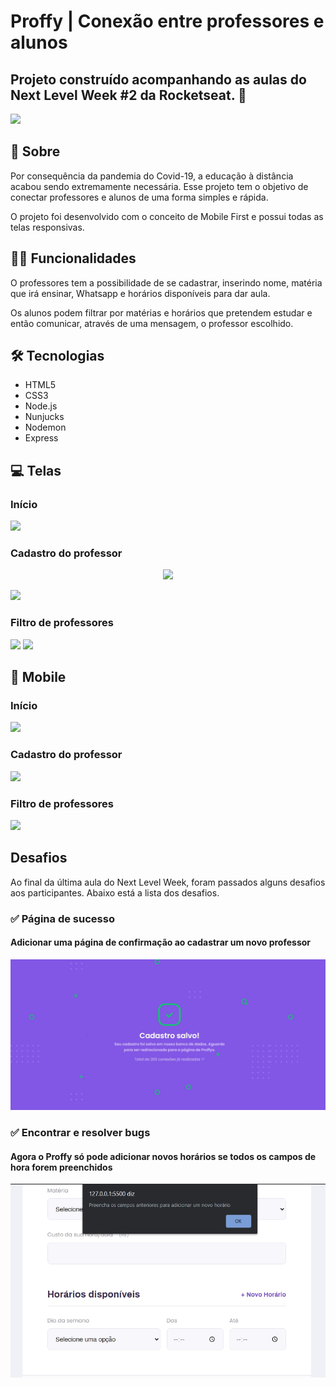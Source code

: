 # Proffy | Conexão entre professores e alunos
## Projeto construído acompanhando as aulas do Next Level Week #2 da Rocketseat. 🚀



<img src="https://github.com/IsabelaMarques07/nlw/blob/master/git_images/v1/banner.jpg?raw=true">

## 📌 Sobre
<p>Por consequência da pandemia do Covid-19, a educação à distância acabou sendo extremamente necessária. Esse projeto tem o objetivo de conectar professores e alunos de uma forma simples e rápida.
<p> O projeto foi desenvolvido com o conceito de Mobile First e possui todas as telas responsivas.

## 👩‍💻 Funcionalidades
<p> O professores tem a possibilidade de se cadastrar, inserindo nome, matéria que irá ensinar, Whatsapp e horários disponíveis para dar aula.
<p> Os alunos podem filtrar por matérias e horários que pretendem estudar e então comunicar, através de uma mensagem, o professor escolhido.

## 🛠 Tecnologias
* HTML5
* CSS3
* Node.js
* Nunjucks
* Nodemon
* Express

## 💻 Telas
### Início
<img src="https://github.com/IsabelaMarques07/nlw/blob/master/git_images/v1/screens/page_landing.jpg?raw=true">

### Cadastro do professor
<p align="center">
<img src="https://github.com/IsabelaMarques07/nlw/blob/master/git_images/v1/screens/give_classes.jpg?raw=true" height="500">
</p>
<img src="https://github.com/IsabelaMarques07/nlw/blob/master/git_images/v1/screens/Give_Classes.gif?raw=true" height="550">


### Filtro de professores
<img src="https://github.com/IsabelaMarques07/nlw/blob/master/git_images/v1/screens/page_study_with_proffy.jpg?raw=true">
<img src="https://github.com/IsabelaMarques07/nlw/blob/master/git_images/v1/screens/Study.gif?raw=true">                                                                         

## 📱 Mobile

### Início
<img src="https://github.com/IsabelaMarques07/nlw/blob/master/git_images/v1/responsiveness/Page_landing.gif?raw=true"> 

### Cadastro do professor
<img src="https://github.com/IsabelaMarques07/nlw/blob/master/git_images/v1/responsiveness/Give_Classes2.gif?raw=true"> 

### Filtro de professores
<img src="https://github.com/IsabelaMarques07/nlw/blob/master/git_images/v1/responsiveness/Page_study.gif?raw=true"> 

## Desafios
<p> Ao final da última aula do Next Level Week, foram passados alguns desafios aos participantes. Abaixo está a lista dos desafios.
  
### ✅ Página de sucesso
#### Adicionar uma página de confirmação ao cadastrar um novo professor

<img src="https://github.com/IsabelaMarques07/Proffy/blob/master/git_images/v1/bugs/success-page.jpg?raw=true"> 
  
### ✅ Encontrar e resolver bugs
#### Agora o Proffy só pode adicionar novos horários se todos os campos de hora forem preenchidos

<img src="https://github.com/IsabelaMarques07/Proffy/blob/master/git_images/v1/bugs/give_classes_bug_resol.jpg?raw=true"> 

